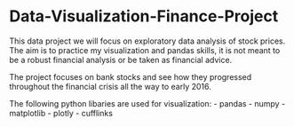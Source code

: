 # Data-Visualization-Finance-Project
This data project we will focus on exploratory data analysis of stock prices. The aim is to practice my visualization and pandas skills, it is not meant to be a robust financial analysis or be taken as financial advice.

The project focuses on bank stocks and see how they progressed throughout the financial crisis all the way to early 2016.

The following python libaries are used for visualization:
      - pandas
      - numpy
      - matplotlib
      - plotly
      - cufflinks
 
      
      
